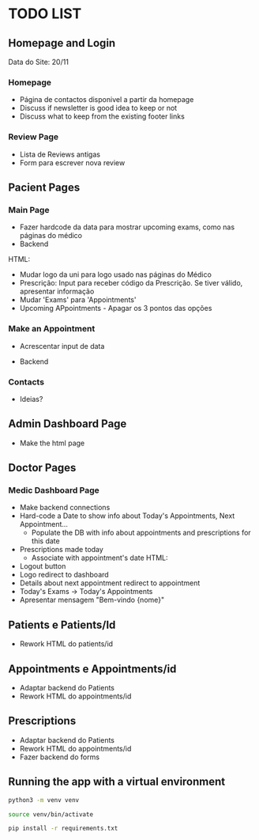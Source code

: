# TODO LIST

## Homepage and Login

Data do Site: 20/11
### Homepage
- Página de contactos disponivel a partir da homepage
- Discuss if newsletter is good idea to keep or not 
- Discuss what to keep from the existing footer links   

### Review Page
- Lista de Reviews antigas
- Form para escrever nova review

## Pacient Pages
### Main Page
- Fazer hardcode da data para mostrar upcoming exams, como nas páginas do médico
- Backend 

HTML:
- Mudar logo da uni para logo usado nas páginas do Médico
- Prescrição: Input para receber código da Prescrição. Se tiver válido, apresentar informação
- Mudar 'Exams' para 'Appointments'
- Upcoming APpointments - Apagar os 3 pontos das opções

### Make an Appointment
- Acrescentar input de data

- Backend

### Contacts
- Ideias?

## Admin Dashboard Page
- Make the html page


## Doctor Pages
### Medic Dashboard Page
- Make backend connections
- Hard-code a Date to show info about Today's Appointments, Next Appointment...
    - Populate the DB with info about appointments and prescriptions for this date
- Prescriptions made today
  - Associate with appointment's date
HTML:
- Logout button
- Logo redirect to dashboard
- Details about next appointment redirect to appointment
- Today's Exams -> Today's Appointments
- Apresentar mensagem "Bem-vindo {nome}"

## Patients e Patients/Id
- Rework HTML do patients/id

## Appointments e Appointments/id
- Adaptar backend do Patients
- Rework HTML do appointments/id

## Prescriptions
- Adaptar backend do Patients
- Rework HTML do appointments/id
- Fazer backend do forms

## Running the app with a virtual environment
```bash
python3 -m venv venv
```

```bash
source venv/bin/activate
```

```bash
pip install -r requirements.txt
```